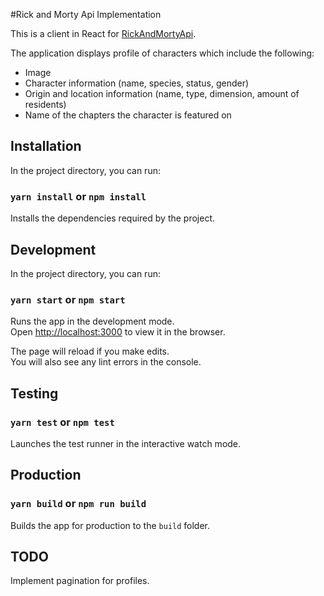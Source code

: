 #Rick and Morty Api Implementation

This is a client in React for [RickAndMortyApi](https://rickandmortyapi.com/).

The application displays profile of characters which include the following: 
- Image
- Character information (name, species, status, gender)
- Origin and location information (name, type, dimension, amount of residents)
- Name of the chapters the character is featured on

## Installation

In the project directory, you can run:

### `yarn install` or `npm install`

Installs the dependencies required by the project.

## Development

In the project directory, you can run:

### `yarn start` or `npm start`

Runs the app in the development mode.<br>
Open [http://localhost:3000](http://localhost:3000) to view it in the browser.

The page will reload if you make edits.<br>
You will also see any lint errors in the console.

## Testing

### `yarn test` or `npm test`

Launches the test runner in the interactive watch mode.<br>

## Production

### `yarn build` or `npm run build`

Builds the app for production to the `build` folder.<br>

## TODO

Implement pagination for profiles.
